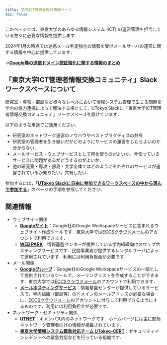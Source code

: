 ```yaml
---
title: 学内ICT管理者向け情報ページ
toc: false
---
```


このページでは、東京大学のあらゆる情報システム (ICT) の運営管理を担当している方々に必要な情報を提供します．

2024年1月の時点では迷惑メール判定強化の情勢を受けメールサーバの運営に関する情報を中心に提供しています．

→**[Google等の送信ドメイン認証強化に関する情報のまとめ](/notice/2024/01-mail_server/)**

## 「東京大学ICT管理者情報交換コミュニティ」Slackワークスペースについて

研究室・専攻・部局など様々なレベルにおいて情報システム管理で生じる問題を学内の協力連携によって解決する場として，UTokyo Slackに「東京大学ICT管理者情報交換コミュニティ」ワークスペースを設けています．

以下のような用途でご活用ください．

- 研究室のネットワーク運営のノウハウやベストプラクティスの共有
- 研究室の管理者を引き継いだがどのようにサービスの運営をしたらよいのか分からない．
- メールサービス・ウェブサービスとして何を使うのがよいか．今使っているサービスに問題があるがどうするのがよいか．
- 他の研究室・専攻・部局・大学全体ではどのようにそれぞれのサービスが運営されているか知りたい，共有したい．

参加するには，「**[UTokyo Slackに自由に参加できるワークスペースの中から選んで参加する](/slack/join/)**」のページの手順を参照してください．

## 関連情報

- ウェブサイト関係
    - **[Googleサイト](https://support.google.com/sites/?hl=ja#topic=7184580)**：Google社のGoogle Workspaceサービスに含まれるウェブサイト作成ツールです．東京大学では[ECCSクラウドメール](/google/)のアカウントで利用できます．
    - **[WEB PARK](https://www.itc.u-tokyo.ac.jp/education/services/webpark/)**：情報基盤センターが提供している学内組織向けのウェブホスティングサービスです．民間事業者が提供するレンタルサーバによって運用されています．利用には利用負担金が必要です．
- メール関係
    - **[Googleグループ](/articles/google-groups/)**：Google社のGoogle Workspaceサービスの一部として提供されているツールで，メーリングリストを作成することができます．東京大学では[ECCSクラウドメール](/google/)のアカウントで利用できます．
    - **[メールホスティングサービス](https://mh.ecc.u-tokyo.ac.jp/)**：情報基盤センターが提供しているサービスで，学内組織（部局等）のドメインのメールアドレスが必要な場合に，[ECCSクラウドメール](/google/)のアカウントに付与して利用できるようにするものです．利用には利用負担金が必要です．
- ネットワーク・セキュリティ関係  
    - **[UTNET](https://www.nc.u-tokyo.ac.jp/)**：キャンパス内のネットワークです．ホームページには主に部局ネットワーク管理者向けの情報が掲載されています．
    - **[東京大学情報システム緊急対応チーム UTokyo-CERT](https://cert.u-tokyo.ac.jp/)**：セキュリティインシデントへの緊急対応などを行っている組織です．
